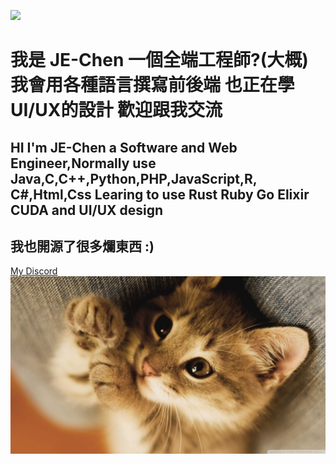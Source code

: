 [![](http://img.youtube.com/vi/dQw4w9WgXcQ/0.jpg)](http://www.youtube.com/watch?v=dQw4w9WgXcQ "")

# 我是 JE-Chen 一個全端工程師?(大概) 我會用各種語言撰寫前後端 也正在學UI/UX的設計 歡迎跟我交流

## HI I'm JE-Chen a Software and Web Engineer,Normally use Java,C,C++,Python,PHP,JavaScript,R, C#,Html,Css Learing to use Rust Ruby Go Elixir CUDA and UI/UX design

## 我也開源了很多爛東西 :)
<a href="https://discord.gg/k89zhQs">My Discord</a>
<img src="cat.jpg" alt="Not My Cat">

